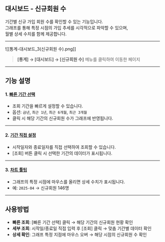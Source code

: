 ## 대시보드 - 신규회원 수

기간별 신규 가입 회원 수를 확인할 수 있는 기능입니다.  
그래프를 통해 특정 시점의 가입 추세를 시각적으로 파악할 수 있으며,  
월별 상세 수치를 함께 제공합니다.  

***
![[통계-대시보드_3(신규회원 수).png]]

> **[통계] → [대시보드] → [신규회원 수]** 메뉴를 클릭하여 이동한 페이지  

***

## 기능 설명

#### 1. [빠른 기간 선택](대시보드-빠른기간.md)
- 조회 기간을 빠르게 설정할 수 있습니다.  
- 옵션: `금년`, `최근 1년`, `최근 6개월`, `최근 3개월`  
- 클릭 시 해당 기간의 신규회원 수가 그래프에 반영됩니다.  

***

#### 2. [기간 직접 설정](대시보드-기간설정.md)
- 시작일자와 종료일자를 직접 선택하여 조회할 수 있습니다.  
- [조회] 버튼 클릭 시 선택한 기간의 데이터가 표시됩니다.  

***

#### 3. [차트 툴팁](대시보드-툴팁.md)
- 그래프의 특정 시점에 마우스를 올리면 상세 수치가 표시됩니다.  
- 예: `2025-04` → 신규회원 146명  

***

## 사용방법

- **빠른 조회**: [빠른 기간 선택] 클릭 → 해당 기간의 신규회원 현황 확인  
- **세부 조회**: 시작일/종료일 직접 입력 후 [조회] 클릭 → 맞춤 기간별 데이터 확인  
- **상세 확인**: 그래프 특정 지점에 마우스 오버 → 해당 시점의 신규회원 수 확인  
